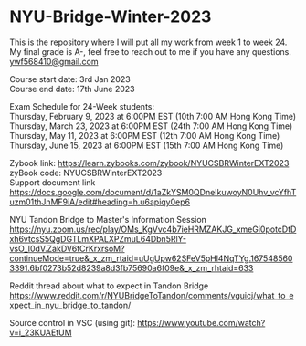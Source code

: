 # NYU-Bridge-Winter-2023

This is the repository where I will put all my work from week 1 to week 24. My final grade is A-, feel free to reach out to me if you have any questions. 
ywf568410@gmail.com<br />

Course start date: 3rd Jan 2023 <br />
Course end date: 17th June 2023 <br />


Exam Schedule for 24-Week students:	<br />
Thursday, February 9, 2023 at 6:00PM EST	(10th 7:00 AM Hong Kong Time)  <br />
Thursday, March 23, 2023 at 6:00PM EST	(24th 7:00 AM Hong Kong Time) <br />
Thursday, May 11, 2023 at 6:00PM EST	(12th 7:00 AM Hong Kong Time) <br />
Thursday, June 15, 2023 at 6:00PM EST (15th 7:00 AM Hong Kong Time) <br />

Zybook link: https://learn.zybooks.com/zybook/NYUCSBRWinterEXT2023 <br />
zyBook code: NYUCSBRWinterEXT2023 <br />
Support document link <br />
https://docs.google.com/document/d/1aZkYSM0QDneIkuwoyN0Uhv_vcYfhTuzm01thJnMF9iA/edit#heading=h.u6apiqy0ep6

NYU Tandon Bridge to Master's Information Session
https://nyu.zoom.us/rec/play/OMs_KgVvc4b7ieHRMZAKJG_xmeGi0potcDtDxh6vtcsS5QgDGTLmXPALXPZmuL64Dbn5RlY-vsO_I0dV.ZakDV6tCrKrxrsoM?continueMode=true&_x_zm_rtaid=uUgUpw62SFeV5pHl4NqTYg.1675485603391.6bf0273b52d8239a8d3fb75690a6f09e&_x_zm_rhtaid=633

Reddit thread about what to expect in Tandon Bridge
https://www.reddit.com/r/NYUBridgeToTandon/comments/vguicj/what_to_expect_in_nyu_bridge_to_tandon/

Source control in VSC (using git):
https://www.youtube.com/watch?v=i_23KUAEtUM
